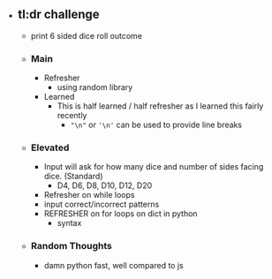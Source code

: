 - ## tl:dr challenge
  - print 6 sided dice roll outcome



  - ### Main
    - Refresher
      - using random library
    - Learned
      - This is half learned / half refresher as I learned this fairly recently
        - `"\n"` or `'\n'` can be used to provide line breaks


  - ### Elevated
    - Input will ask for how many dice and number of sides facing dice. (Standard)
      - D4, D6, D8, D10, D12, D20
    - Refresher on while loops
    - input correct/incorrect patterns
    - REFRESHER on for loops on dict in python
      - syntax


  - ### Random Thoughts
    - damn python fast, well compared to js
